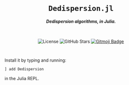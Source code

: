 <div align="center">
<h1><code>Dedispersion.jl</code></h1>
<h4><i>Dedispersion algorithms, in Julia.</i></h4>
<br/>

![License][license]
![GitHub Stars][stars]
[![Gitmoji Badge][gitmoji_badge]][gitmoji]

<br/>
</div>

<div align="justify">

Install it by typing and running:

```bash
] add Dedispersion
```

in the Julia REPL.

</div>

[gitmoji]: https://gitmoji.dev
[presto]: https://github.com/scottransom/presto
[gitmoji_badge]: https://img.shields.io/badge/gitmoji-%20😜%20😍-FFDD67.svg?style=for-the-badge
[stars]: https://img.shields.io/github/stars/astrogewgaw/Dedispersion.jl?style=for-the-badge
[license]: https://img.shields.io/github/license/astrogewgaw/Dedispersion.jl?style=for-the-badge
